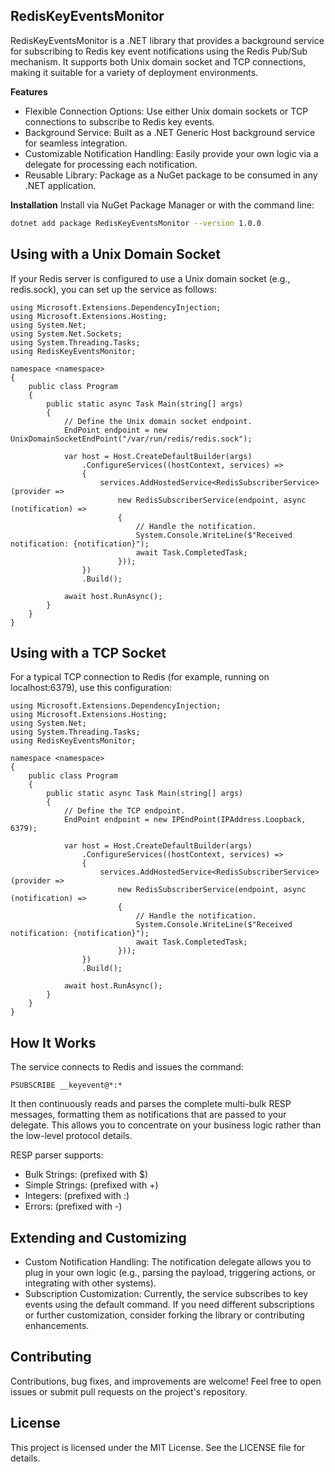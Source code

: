 ## RedisKeyEventsMonitor ##

RedisKeyEventsMonitor is a .NET library that provides a background service for subscribing to Redis key event notifications using the Redis Pub/Sub mechanism. It supports both Unix domain socket and TCP connections, making it suitable for a variety of deployment environments.

**Features**
- Flexible Connection Options: Use either Unix domain sockets or TCP connections to subscribe to Redis key events.
- Background Service: Built as a .NET Generic Host background service for seamless integration.
- Customizable Notification Handling: Easily provide your own logic via a delegate for processing each notification.
- Reusable Library: Package as a NuGet package to be consumed in any .NET application.

**Installation**
Install via NuGet Package Manager or with the command line:

```bash
dotnet add package RedisKeyEventsMonitor --version 1.0.0
```

## Using with a Unix Domain Socket ##

If your Redis server is configured to use a Unix domain socket (e.g., redis.sock), you can set up the service as follows:

    using Microsoft.Extensions.DependencyInjection;
    using Microsoft.Extensions.Hosting;
    using System.Net;
    using System.Net.Sockets;
    using System.Threading.Tasks;
    using RedisKeyEventsMonitor;

    namespace <namespace>
    {
        public class Program
        {
            public static async Task Main(string[] args)
            {
                // Define the Unix domain socket endpoint.
                EndPoint endpoint = new UnixDomainSocketEndPoint("/var/run/redis/redis.sock");

                var host = Host.CreateDefaultBuilder(args)
                    .ConfigureServices((hostContext, services) =>
                    {
                        services.AddHostedService<RedisSubscriberService>(provider =>
                            new RedisSubscriberService(endpoint, async (notification) =>
                            {
                                // Handle the notification.
                                System.Console.WriteLine($"Received notification: {notification}");
                                await Task.CompletedTask;
                            }));
                    })
                    .Build();

                await host.RunAsync();
            }
        }
    }

## Using with a TCP Socket ##

For a typical TCP connection to Redis (for example, running on localhost:6379), use this configuration:


    using Microsoft.Extensions.DependencyInjection;
    using Microsoft.Extensions.Hosting;
    using System.Net;
    using System.Threading.Tasks;
    using RedisKeyEventsMonitor;

    namespace <namespace>
    {
        public class Program
        {
            public static async Task Main(string[] args)
            {
                // Define the TCP endpoint.
                EndPoint endpoint = new IPEndPoint(IPAddress.Loopback, 6379);

                var host = Host.CreateDefaultBuilder(args)
                    .ConfigureServices((hostContext, services) =>
                    {
                        services.AddHostedService<RedisSubscriberService>(provider =>
                            new RedisSubscriberService(endpoint, async (notification) =>
                            {
                                // Handle the notification.
                                System.Console.WriteLine($"Received notification: {notification}");
                                await Task.CompletedTask;
                            }));
                    })
                    .Build();

                await host.RunAsync();
            }
        }
    }

## How It Works ##

The service connects to Redis and issues the command:

    PSUBSCRIBE __keyevent@*:*

It then continuously reads and parses the complete multi-bulk RESP messages, formatting them as notifications that are passed to your delegate. This allows you to concentrate on your business logic rather than the low-level protocol details.

RESP parser supports:
- Bulk Strings: (prefixed with $)
- Simple Strings: (prefixed with +)
- Integers: (prefixed with :)
- Errors: (prefixed with -)

## Extending and Customizing ##

- Custom Notification Handling: The notification delegate allows you to plug in your own logic (e.g., parsing the payload, triggering actions, or integrating with other systems).
- Subscription Customization: Currently, the service subscribes to key events using the default command. If you need different subscriptions or further customization, consider forking the library or contributing enhancements.

## Contributing ##

Contributions, bug fixes, and improvements are welcome! Feel free to open issues or submit pull requests on the project's repository.

## License ##

This project is licensed under the MIT License. See the LICENSE file for details.
